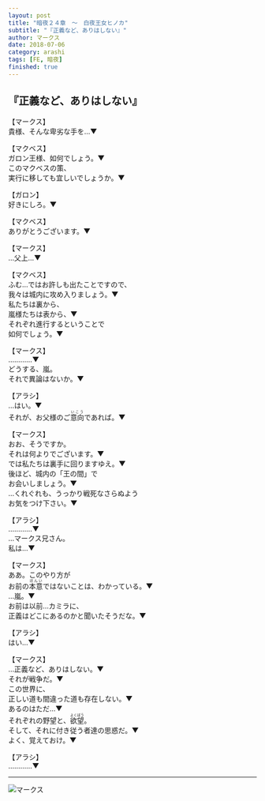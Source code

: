 ```yaml
---
layout: post
title: "暗夜２４章　〜　白夜王女ヒノカ"
subtitle: "『正義など、ありはしない』"
author: マークス
date: 2018-07-06
category: arashi
tags: [FE, 暗夜]
finished: true
---
```


## 『正義など、ありはしない』

<p>
【マークス】<br> 
貴様、そんな卑劣な手を…▼ <br> 
</p><p>
【マクベス】<br> 
ガロン王様、如何でしょう。▼ <br> 
このマクベスの策、 <br> 
実行に移しても宜しいでしょうか。▼ <br> 
</p><p>
【ガロン】 <br> 
好きにしろ。▼ <br> 
</p><p>
【マクベス】 <br> 
ありがとうございます。▼ <br> 
</p><p>
【マークス】<br>
 …父上…▼ <br> 
 </p><p>
【マクベス】 <br> 
ふむ…ではお許しも出たことですので、 <br>
我々は城内に攻め入りましょう。▼ <br> 
私たちは裏から、 <br> 
嵐様たちは表から、▼ <br> 
それぞれ進行するということで <br> 
如何でしょう。▼
</p><p>
【マークス】 <br> 
…………▼ <br> 
どうする、嵐。 <br> 
それで異論はないか。▼ <br> 
</p><p>
【アラシ】 <br> 
…はい。▼ <br> 
それが、お父様のご<ruby>意向<rt>いこう</rt></ruby>であれば。▼ <br> 
</p><p>
【マークス】 <br> 
おお、そうですか。 <br> 
それは何よりでございます。▼ <br>
では私たちは裏手に回りますゆえ。▼ <br> 
後ほど、城内の「王の間」で <br> 
お会いしましょう。▼ <br>
…くれぐれも、うっかり戦死なさらぬよう <br> 
お気をつけ下さい。▼ <br>
</p><p>
【アラシ】 <br> 
…………▼ <br> 
…マークス兄さん。 <br> 
私は…▼ <br> 
</p><p>
【マークス】 <br> 
ああ。このやり方が <br> 
お前の<ruby>本意<rt>ほんい</rt></ruby>ではないことは、わかっている。▼ <br>
…嵐。▼ <br> 
お前は以前…カミラに、 <br> 
正義はどこにあるのかと聞いたそうだな。▼ <br> 
</p><p>
【アラシ】 <br> 
はい…▼ <br> 
</p><p>
【マークス】 <br>
 …正義など、ありはしない。▼ <br> 
それが戦争だ。▼ <br> 
この世界に、 <br> 
正しい道も間違った道も存在しない。▼ <br> 
あるのはただ…▼ <br> 
それぞれの野望と、<ruby>欲望<rt>よくぼう</rt></ruby>。 <br> 
そして、それに付き従う者達の思惑だ。▼ <br> 
よく、覚えておけ。▼ <br> 
</p><p>
【アラシ】 <br> 
…………▼ <br> 
</p>

------------------------------------------------------------------------

![マークス](https://78.media.tumblr.com/794142a78fd4075e9dc5f1c31ec1770f/tumblr_p77orkz3pt1v4nqvuo1_1280.png)
